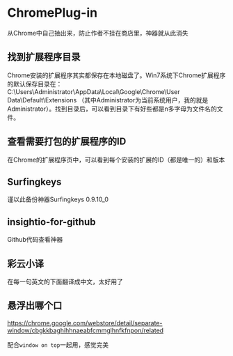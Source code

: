 # ChromePlug-in

从Chrome中自己抽出来，防止作者不挂在商店里，神器就从此消失

## 找到扩展程序目录
Chrome安装的扩展程序其实都保存在本地磁盘了。Win7系统下Chrome扩展程序的默认保存目录在：C:\Users\Administrator\AppData\Local\Google\Chrome\User Data\Default\Extensions （其中Administrator为当前系统用户，我的就是Administrator）。找到目录后，可以看到目录下有好些都是n多字母为文件名的文件。

## 查看需要打包的扩展程序的ID
在Chrome的扩展程序页中，可以看到每个安装的扩展的ID（都是唯一的）和版本


## Surfingkeys
谨以此备份神器Surfingkeys 0.9.10_0

## insightio-for-github
Github代码查看神器

## 彩云小译
在每一句英文的下面翻译成中文，太好用了

## 悬浮出哪个口
https://chrome.google.com/webstore/detail/separate-window/cbgkkbaghihhnaeabfcmmglhnfkfnpon/related

配合`window on top`一起用，感觉完美
